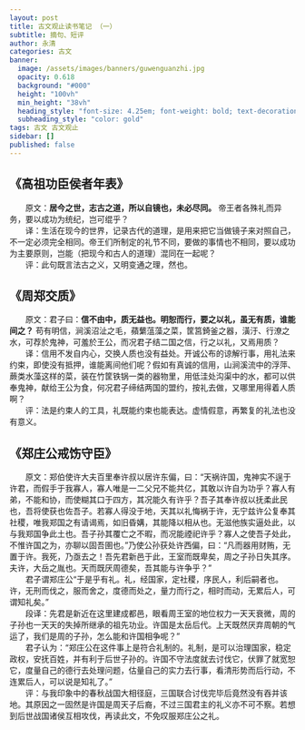 ```yaml
---
layout: post
title: 古文观止读书笔记 （一）
subtitle: 摘句、短评
author: 永清
categories: 古文
banner:
  image: /assets/images/banners/guwenguanzhi.jpg
  opacity: 0.618
  background: "#000"
  height: "100vh"
  min_height: "38vh"
  heading_style: "font-size: 4.25em; font-weight: bold; text-decoration: underline"
  subheading_style: "color: gold"
tags: 古文 古文观止
sidebar: []
published: false
---
```


## 《高祖功臣侯者年表》

&emsp;&emsp;原文：**居今之世，志古之道，所以自镜也，未必尽同。** 帝王者各殊礼而异务，要以成功为统纪，岂可绲乎？<br>
&emsp;&emsp;译：生活在现今的世界，记录古代的道理，是用来把它当做镜子来对照自己，不一定必须完全相同。帝王们所制定的礼节不同，要做的事情也不相同，要以成功为主要原则，岂能（把现今和古人的道理）混同在一起呢？<br>
&emsp;&emsp;评：此句既言法古之义，又明变通之理，然也。

## 《周郑交质》

&emsp;&emsp;原文：君子曰：**信不由中，质无益也。明恕而行，要之以礼，虽无有质，谁能间之？** 苟有明信，涧溪沼沚之毛，蘋蘩蕰藻之菜，筐筥錡釜之器，潢汙、行潦之水，可荐於鬼神，可羞於王公，而况君子结二国之信，行之以礼，又焉用质？<br>
&emsp;&emsp;译：信用不发自内心，交换人质也没有益处。开诚公布的谅解行事，用礼法来约束，即使没有抵押，谁能离间他们呢？假如有真诚的信用，山涧溪流中的浮萍、蕨类水藻这样的菜，装在竹筐铁锅一类的器物里，用低洼处沟渠中的水，都可以供奉鬼神，献给王公为食，何况君子缔结两国的盟约，按礼去做，又哪里用得着人质啊？<br>
&emsp;&emsp;评：法是约束人的工具，礼既能约束也能表达。虚情假意，再繁复的礼法也没有意义。

## 《郑庄公戒饬守臣》
&emsp;&emsp;原文：郑伯使许大夫百里奉许叔以居许东偏，曰：“天祸许国，鬼神实不逞于许君，而假手于我寡人，寡人唯是一二父兄不能共亿，其敢以许自为功乎？寡人有弟，不能和协，而使糊其口于四方，其况能久有许乎？吾子其奉许叔以抚柔此民也，吾将使获也佐吾子。若寡人得没于地，天其以礼悔祸于许，无宁兹许公复奉其社稷，唯我郑国之有请谒焉，如旧昏媾，其能降以相从也。无滋他族实逼处此，以与我郑国争此土也。吾子孙其覆亡之不暇，而况能禋祀许乎？寡人之使吾子处此，不惟许国之为，亦聊以固吾圉也。”乃使公孙获处许西偏，曰：“凡而器用财贿，无置于许。我死，乃亟去之！吾先君新邑于此，王室而既卑矣，周之子孙日失其序。夫许，大岳之胤也。天而既厌周德矣，吾其能与许争乎？”<br>
&emsp;&emsp;君子谓郑庄公“于是乎有礼。礼，经国家，定社稷，序民人，利后嗣者也。许，无刑而伐之，服而舍之，度德而处之，量力而行之，相时而动，无累后人，可谓知礼矣。”<br>
&emsp;&emsp;段译：先君是新近在这里建成都邑，眼看周王室的地位权力一天天衰微，周的子孙也一天天的失掉所继承的祖先功业。许国是太岳后代。上天既然厌弃周朝的气运了，我们是周的子孙，怎么能和许国相争呢？”<br>
&emsp;&emsp;君子认为：“郑庄公在这件事上是符合礼制的。礼制，是可以治理国家，稳定政权，安抚百姓，并有利于后世子孙的。许国不守法度就去讨伐它，伏罪了就宽恕它，度量自己的德行去处理问题，估量自己的实力去行事，看清形势而后行动，不连累后人，可以说是知礼了。”<br>
&emsp;&emsp;评：与我印象中的春秋战国大相径庭，三国联合讨伐完毕后竟然没有吞并该地。其原因之一固然是许国是周天子后裔，不过三国君主的礼义亦不可不察。若想到后世战国诸侯互相攻伐，再读此文，不免叹服郑庄公之礼。